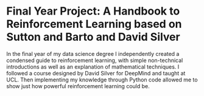 # Final Year Project: A Handbook to Reinforcement Learning based on Sutton and Barto and David Silver 
In the final year of my data science degree I independently created a condensed guide to reinforcement learning, with simple non-technical introductions as well as an explanation of mathematical techniques. 
I followed a course designed by David Silver for DeepMind and taught at UCL. Then implementing my knowledge through Python code allowed me to show just how powerful reinforcement learning could be. 

